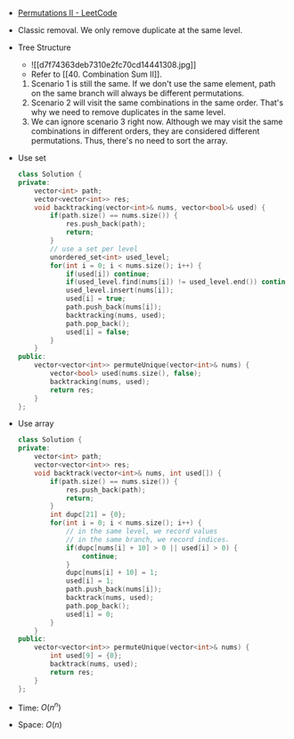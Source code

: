 - [Permutations II - LeetCode](https://leetcode.com/problems/permutations-ii/description/)
- Classic removal. We only remove duplicate at the same level.
- Tree Structure
    - ![[d7f74363deb7310e2fc70cd14441308.jpg]]
    - Refer to [[40. Combination Sum II]]. 
	1. Scenario 1 is still the same. If we don't use the same element, path on the same branch will always be different permutations.
	2. Scenario 2 will visit the same combinations in the same order. That's why we need to remove duplicates in the same level.
	3. We can ignore scenario 3 right now. Although we may visit the same combinations in different orders, they are considered different permutations. Thus, there's no need to sort the array.
    
- Use set
    
    ```C++
    class Solution {
    private:
        vector<int> path;
        vector<vector<int>> res;
        void backtracking(vector<int>& nums, vector<bool>& used) {
            if(path.size() == nums.size()) {
                res.push_back(path);
                return;
            }
            // use a set per level
            unordered_set<int> used_level;
            for(int i = 0; i < nums.size(); i++) {
                if(used[i]) continue;
                if(used_level.find(nums[i]) != used_level.end()) continue;
                used_level.insert(nums[i]);
                used[i] = true;
                path.push_back(nums[i]);
                backtracking(nums, used);
                path.pop_back();
                used[i] = false;
            }
        }
    public:
        vector<vector<int>> permuteUnique(vector<int>& nums) {
            vector<bool> used(nums.size(), false);
            backtracking(nums, used);
            return res;
        }
    };
    ```

- Use array

    ```C++
    class Solution {
	private:
	    vector<int> path;
	    vector<vector<int>> res;
	    void backtrack(vector<int>& nums, int used[]) {
	        if(path.size() == nums.size()) {
	            res.push_back(path);
	            return;
	        }
	        int dupc[21] = {0};
	        for(int i = 0; i < nums.size(); i++) {
	            // in the same level, we record values
	            // in the same branch, we record indices. 
	            if(dupc[nums[i] + 10] > 0 || used[i] > 0) {
	                continue;
	            }
	            dupc[nums[i] + 10] = 1;
	            used[i] = 1;
	            path.push_back(nums[i]);
	            backtrack(nums, used);
	            path.pop_back();
	            used[i] = 0;
	        }
	    }
	public:
	    vector<vector<int>> permuteUnique(vector<int>& nums) {
	        int used[9] = {0};
	        backtrack(nums, used);
	        return res;
	    }
	};
    ```
    
    
- Time: $O(n^n)$﻿
- Space: $O(n)$